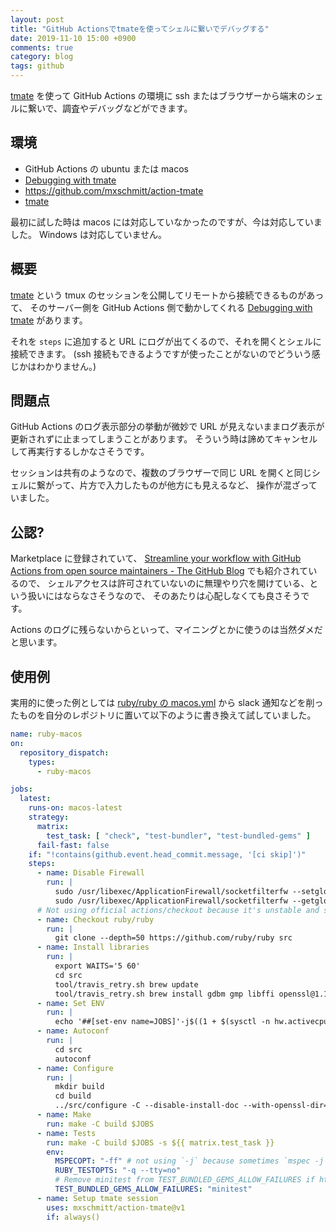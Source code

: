 ```yaml
---
layout: post
title: "GitHub Actionsでtmateを使ってシェルに繋いでデバッグする"
date: 2019-11-10 15:00 +0900
comments: true
category: blog
tags: github
---
```

[tmate](https://tmate.io/) を使って GitHub Actions の環境に ssh またはブラウザーから端末のシェルに繋いで、調査やデバッグなどができます。

<!--more-->

## 環境

- GitHub Actions の ubuntu または macos
- [Debugging with tmate](https://github.com/marketplace/actions/debugging-with-tmate)
- <https://github.com/mxschmitt/action-tmate>
- [tmate](https://tmate.io/)

最初に試した時は macos には対応していなかったのですが、今は対応していました。 Windows は対応していません。

## 概要

[tmate](https://tmate.io/) という tmux のセッションを公開してリモートから接続できるものがあって、
そのサーバー側を GitHub Actions 側で動かしてくれる [Debugging with tmate](https://github.com/marketplace/actions/debugging-with-tmate) があります。

それを `steps` に追加すると URL にログが出てくるので、それを開くとシェルに接続できます。
(ssh 接続もできるようですが使ったことがないのでどういう感じかはわかりません。)

## 問題点

GitHub Actions のログ表示部分の挙動が微妙で URL が見えないままログ表示が更新されずに止まってしまうことがあります。
そういう時は諦めてキャンセルして再実行するしかなさそうです。

セッションは共有のようなので、複数のブラウザーで同じ URL を開くと同じシェルに繋がって、片方で入力したものが他方にも見えるなど、
操作が混ざっていました。

## 公認?

Marketplace に登録されていて、
[Streamline your workflow with GitHub Actions from open source maintainers - The GitHub Blog](https://github.blog/2019-10-08-github-actions-from-open-source-maintainers/)
でも紹介されているので、
シェルアクセスは許可されていないのに無理やり穴を開けている、という扱いにはならなさそうなので、
そのあたりは心配しなくても良さそうです。

Actions のログに残らないからといって、マイニングとかに使うのは当然ダメだと思います。

## 使用例

実用的に使った例としては
[ruby/ruby の macos.yml](https://github.com/ruby/ruby/blob/4570284ce14c9f00114039e9b619584a8cad6a50/.github/workflows/macos.yml)
から slack 通知などを削ったものを自分のレポジトリに置いて以下のように書き換えて試していました。

```yaml
name: ruby-macos
on:
  repository_dispatch:
    types:
      - ruby-macos

jobs:
  latest:
    runs-on: macos-latest
    strategy:
      matrix:
        test_task: [ "check", "test-bundler", "test-bundled-gems" ]
      fail-fast: false
    if: "!contains(github.event.head_commit.message, '[ci skip]')"
    steps:
      - name: Disable Firewall
        run: |
          sudo /usr/libexec/ApplicationFirewall/socketfilterfw --setglobalstate off
          sudo /usr/libexec/ApplicationFirewall/socketfilterfw --getglobalstate
      # Not using official actions/checkout because it's unstable and sometimes doesn't work for a fork.
      - name: Checkout ruby/ruby
        run: |
          git clone --depth=50 https://github.com/ruby/ruby src
      - name: Install libraries
        run: |
          export WAITS='5 60'
          cd src
          tool/travis_retry.sh brew update
          tool/travis_retry.sh brew install gdbm gmp libffi openssl@1.1 zlib autoconf automake libtool readline
      - name: Set ENV
        run: |
          echo '##[set-env name=JOBS]'-j$((1 + $(sysctl -n hw.activecpu)))
      - name: Autoconf
        run: |
          cd src
          autoconf
      - name: Configure
        run: |
          mkdir build
          cd build
          ../src/configure -C --disable-install-doc --with-openssl-dir=$(brew --prefix openssl@1.1) --with-readline-dir=$(brew --prefix readline)
      - name: Make
        run: make -C build $JOBS
      - name: Tests
        run: make -C build $JOBS -s ${{ matrix.test_task }}
        env:
          MSPECOPT: "-ff" # not using `-j` because sometimes `mspec -j` silently dies
          RUBY_TESTOPTS: "-q --tty=no"
          # Remove minitest from TEST_BUNDLED_GEMS_ALLOW_FAILURES if https://github.com/seattlerb/minitest/pull/798 is resolved
          TEST_BUNDLED_GEMS_ALLOW_FAILURES: "minitest"
      - name: Setup tmate session
        uses: mxschmitt/action-tmate@v1
        if: always()
```

